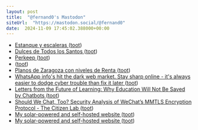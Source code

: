 ```yaml
---
layout: post
title:  "@fernand0's Mastodon"
siteUrl:  "https://mastodon.social/@fernand0"
date:  2024-11-09 17:45:02.388000+00:00
---
```

*  [Estanque y escaleras ](https://www.flickr.com/photos/fernand0/54122754761) ([toot](https://mastodon.social/@fernand0/113454239080975658))
*  [Dulces de Todos los Santos ](https://avecesunafoto.wordpress.com/2024/11/09/dulces-de-todos-los-santos) ([toot](https://mastodon.social/@fernand0/113454144620223954))
*  [Perkeep ](https://perkeep.org) ([toot](https://mastodon.social/@fernand0/113454090868069997))
*  [ ](https://mastodon.social/@johanlibertultra) ([toot](https://mastodon.social/@fernand0/113453955653922046))
*  [Planos de Zaragoza con niveles de Renta ](https://eszaragoza.blogspot.com/2024/10/planos-de-zaragoza-con-niveles-de-renta.html?spref=t) ([toot](https://mastodon.social/@fernand0/113453882784330113))
*  [WhatsApp info's hit the dark web market. Stay sharp online - it's always easier to dodge cyber trouble than fix it later ](https://safeonweb.be/en/news/whatsapp-infos-hit-dark-web-market-stay-sharp-online-its-always-easier-dodge-cyber-trouble-fi) ([toot](https://mastodon.social/@fernand0/113453677457049883))
*  [Letters from the Future of Learning: Why Education Will Not Be Saved by Chatbots ](https://nepc.colorado.edu/blog/why-educatio) ([toot](https://mastodon.social/@fernand0/113452905363913796))
*  [Should We Chat, Too? Security Analysis of WeChat’s MMTLS Encryption Protocol - The Citizen Lab ](https://citizenlab.ca/2024/10/should-we-chat-too-security-analysis-of-wechats-mmtls-encryption-protocol) ([toot](https://mastodon.social/@fernand0/113452816107906507))
*  [My solar-powered and self-hosted website ](https://dri.es/my-solar-powered-and-self-hosted-websit) ([toot](https://mastodon.social/@fernand0/113452517813234018))
*  [My solar-powered and self-hosted website ](https://dri.es/my-solar-powered-and-self-hosted-websit) ([toot](https://mastodon.social/@fernand0/113452365109410877))
